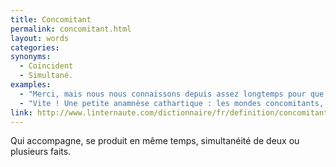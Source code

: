 ```yaml
---
title: Concomitant
permalink: concomitant.html
layout: words
categories:
synonyms:
  - Coïncident
  - Simultané.
examples:
  - "Merci, mais nous nous connaissons depuis assez longtemps pour que vous sachiez qu'il y a trois choses différentes : ce que je dis, ce que je pense, et ce que j'écris. Et cela fait trois mondes concomitants. Sans parler de ce que je ne dis pas, de ce que je n'écris pas, et de ce que je ne pense pas..."
  - "Vite ! Une petite anamnèse cathartique : les mondes concomitants, ce que j'écris, ce que je pense..."
link: http://www.linternaute.com/dictionnaire/fr/definition/concomitant/
---
```


Qui accompagne, se produit en même temps, simultanéité de deux ou plusieurs faits.

